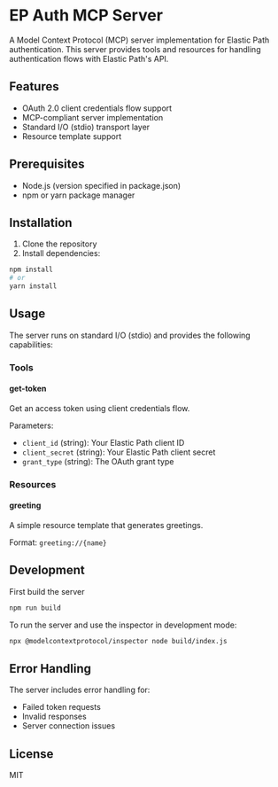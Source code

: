 # EP Auth MCP Server

A Model Context Protocol (MCP) server implementation for Elastic Path authentication. This server provides tools and resources for handling authentication flows with Elastic Path's API.

## Features

- OAuth 2.0 client credentials flow support
- MCP-compliant server implementation
- Standard I/O (stdio) transport layer
- Resource template support

## Prerequisites

- Node.js (version specified in package.json)
- npm or yarn package manager

## Installation

1. Clone the repository
2. Install dependencies:
```bash
npm install
# or
yarn install
```

## Usage

The server runs on standard I/O (stdio) and provides the following capabilities:

### Tools

#### get-token
Get an access token using client credentials flow.

Parameters:
- `client_id` (string): Your Elastic Path client ID
- `client_secret` (string): Your Elastic Path client secret
- `grant_type` (string): The OAuth grant type

### Resources

#### greeting
A simple resource template that generates greetings.

Format: `greeting://{name}`

## Development
First build the server
```bash
npm run build
```

To run the server and use the inspector in development mode:

```bash
npx @modelcontextprotocol/inspector node build/index.js

```

## Error Handling

The server includes error handling for:
- Failed token requests
- Invalid responses
- Server connection issues

## License

MIT